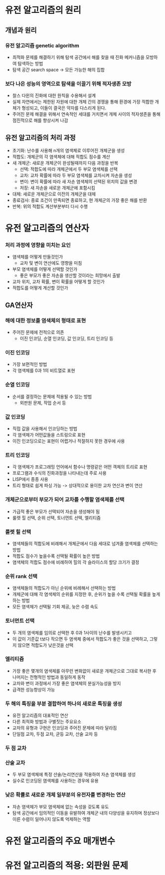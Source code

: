 # 유전 알고리즘의 원리
## 개념과 원리
### 유전 알고리즘 genetic algorithm
- 최적화 문제를 해결하기 위해 탐색 공간에서 해를 찾을 때 진화 메커니즘을 모방하여 탐색하는 방법
- 탐색 공간 search space -> 모든 가능한 해의 집합

### 보다 나은 성능의 영역으로 탐색을 이끌기 위해 적자생존 모방
- 찰스 다윈의 진화에 대한 원칙을 수용해서 설계
- 실제 자연에서는 제한된 자원에 대한 개체 간의 경쟁을 통해 환경에 가장 적합한 개체가 형성되고, 이들이 결국은 약자를 다스리게 된다.
- 주어진 문제 해결을 위해서 연속적인 세대를 거치면서 개체 사이의 적자생존을 통해 점진적으로 해를 향상시켜 나감

## 유전 알고리즘의 처리 과정
- 초기화: 난수를 사용해 n개의 염색체로 이루어진 개체군을 생성
- 적합도: 개체군의 각 염색체에 대해 적합도 점수를 계산
- 새 개체군: 새로운 개체군이 완성될때까지 다음 과정을 반복
  - 선택: 적합도에 따라 개체군에서 두 부모 염색체를 선택
  - 교차: 교차 확률에 따라 두 부모 염색체를 교차시켜 자손을 생성
  - 변이: 변이 확률에 따라 새 자손 염색체의 선택된 위치의 값을 변경
  - 저장: 새 자손을 새로운 개체군에 포함시킴
- 대체: 새로운 개체군으로 이전의 개체군을 대체
- 종료검사: 종료 조건이 만족되면 종료하고, 현 개체군의 가장 좋은 해를 반환
- 반복: 위의 적합도 계산부분부터 다시 수행

# 유전 알고리즘의 연산자
### 처리 과정에 영향을 미치는 요인
- 염색체를 어떻게 만들것인가
  - 교차 및 변이 연산에도 영향을 미침
- 부모 염색체를 어떻게 선택할 것인가
  - 좋은 부모가 좋은 자손을 생산할 것이라는 희망에서 출발
- 교차 위치, 교차 확률, 변이 확률을 어떻게 할 것인가
- 적합도를 어떻게 계산할 것인가

## GA연산자
### 해에 대한 정보를 염색체의 형태로 표현
- 주어진 문제에 전적으로 의존
  - 이진 인코딩, 순열 인코딩, 값 인코딩, 트리 인코딩 등

### 이진 인코딩
- 가장 보편적인 방법
- 각 염색체를 0과 1의 비트열로 표현

### 순열 인코딩
- 순서를 결정하는 문제에 적용될 수 있는 방법
  - 외판원 문제, 작업 순서 등

### 값 인코딩
- 직접 값을 사용해서 인코딩하는 방법
- 각 염색체가 어떤값들을 스트링으로 표현
- 이진 인코딩으로는 표현이 어렵거나 적절하지 못한 경우에 사용

### 트리 인코딩
- 각 염색체가 프로그래밍 언어에서 함수나 명령같은 어떤 객체의 트리로 표현
- 프로그램과 수식의 진화과정을 나타내는데 주로 사용
- LISP에서 종종 사용
- 트리 형태로 쉽게 파싱 가능 -> 상대적으로 용이한 교차 연산과 변이 연산

### 개체군으로부터 부모가 되어 교차를 수행할 염색체를 선택
- 가급적 좋은 부모가 선택되어 자손을 생성해야 됨
- 룰렛 힐 선택, 순위 선택, 토너먼트 선택, 엘리티즘

### 룰렛 힐 선택
- 염색체들의 적합도에 비례해서 개체군에서 다음 세대로 넘겨줄 염색체를 선택하는 방법
- 적합도 점수가 높을수록 선택될 확률이 높은 방법
- 염색체의 적합도 점수에 비례하여 힐의 각 슬라이스의 할당 크기가 결정

### 순위 rank 선택
- 염색체들의 적합도가 아닌 순위에 비례해서 선택하는 방법
- 개체군에 대해 각 염색체의 순위를 지정한 후, 순위가 높을 수록 선택될 확률을 높게하는 방법
- 모든 염색체가 선택될 기회 제공, 늦은 수렴 속도

### 토너먼트 선택
- 두 개의 염색체를 임의로 선택한 후 0과 1사이의 난수를 발생시키고
- 이 값이 기준값 t보다 작으면 두 염색체 중에서 적합도가 좋은 것을 선택하고, 그렇지 않으면 적합도가 낮은것을 선택

### 엘리티즘
- 가장 좋은 몇개의 염색체를 아무런 변화없이 새로운 개체군으로 그대로 복사한 후 나머지는 전형적인 방법과 동일하게 동작
- 교차와 변이 과정에서 가장 좋은 염색체의 분실가능성을 방지
- 급격한 성능향상이 가능

### 두 해의 특징을 부분 결합하여 하나의 새로운 특징을 생성
- 유전 알고리즘의 대표적인 연산
- 다른 최적화 방법과 구별짓는 주요요소
- 교차의 유형과 구현은 인코딩과 주어진 문제에 따라 달라짐
- 단일점 교차, 두점 교차, 균등 교차, 산술 교차 등

### 두 점 교차

### 산술 교차
- 두 부모 염색체에 특정 산술/논리연산을 적용하여 자손 염색체를 생성
- 실수로 인코딩된 염색체를 사용하는 경우에 유용

### 낮은 확률로 새로운 개체 일부분의 유전자를 변경하는 연산
- 자손 염색체가 부모 염색체에 없는 속성을 갖도록 유도
- 탐색 공간에서 임의적인 이동을 유발하여 개체군 내의 다양성을 유지하며 정상보다 이른 수렴이 일어나지 않도록 억제하는 역할

# 유전 알고리즘의 주요 매개변수


# 유전 알고리즘의 적용: 외판원 문제
